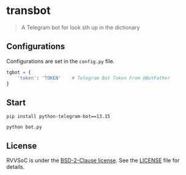 # transbot
>  A Telegram bot for look sth up in the dictionary

## Configurations

Configurations are set in the `config.py` file.

```python
tgbot = {
    'token': 'TOKEN'	# Telegram Bot Token From @BotFather
}
```

## Start 

```shell
pip install python-telegram-bot==13.15

python bot.py
```


## License

RVVSoC is under the [BSD-2-Clause license](https://github.com/SYYANI/transbot/blob/main/LICENSE). See the [LICENSE](./LICENSE) file for details.
